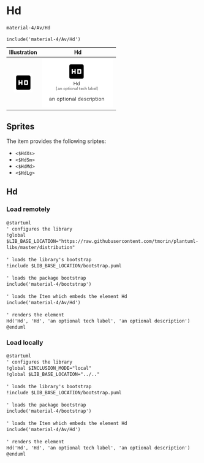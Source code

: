 # Hd


```text
material-4/Av/Hd
```

```text
include('material-4/Av/Hd')
```



| Illustration | Hd |
| :---: | :---: |
| ![illustration for Illustration](../../material-4/Av/Hd.png) | ![illustration for Hd](../../material-4/Av/Hd.Local.png) |



## Sprites
The item provides the following sriptes:

- `<$HdXs>`
- `<$HdSm>`
- `<$HdMd>`
- `<$HdLg>`





## Hd

### Load remotely
```plantuml
@startuml
' configures the library
!global $LIB_BASE_LOCATION="https://raw.githubusercontent.com/tmorin/plantuml-libs/master/distribution"

' loads the library's bootstrap
!include $LIB_BASE_LOCATION/bootstrap.puml

' loads the package bootstrap
include('material-4/bootstrap')

' loads the Item which embeds the element Hd
include('material-4/Av/Hd')

' renders the element
Hd('Hd', 'Hd', 'an optional tech label', 'an optional description')
@enduml
```

### Load locally
```plantuml
@startuml
' configures the library
!global $INCLUSION_MODE="local"
!global $LIB_BASE_LOCATION="../.."

' loads the library's bootstrap
!include $LIB_BASE_LOCATION/bootstrap.puml

' loads the package bootstrap
include('material-4/bootstrap')

' loads the Item which embeds the element Hd
include('material-4/Av/Hd')

' renders the element
Hd('Hd', 'Hd', 'an optional tech label', 'an optional description')
@enduml
```

